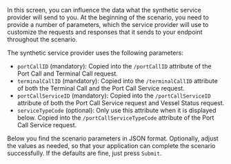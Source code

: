 In this screen, you can influence the data what the synthetic service provider will send to you. At the beginning of the
scenario, you need to provide a number of parameters, which the service provider will use to customize the requests and
responses that it sends to your endpoint throughout the scenario.

The synthetic service provider uses the following parameters:

* `portCallID` (mandatory): Copied into the `/portCallID` attribute of the Port Call and Terminal Call request.
* `terminalCallID` (mandatory): Copied into the `/terminalCallID` attribute of both the Terminal Call and the Port Call
  Service request.
* `portCallServiceID` (mandatory): Copied into the `/portCallServiceID` attribute of both the Port Call Service request
  and Vessel Status request.
* `serviceTypeCode` (optional): Only use this attribute when it is displayed below. Copied into the
  `/portCallServiceTypeCode` attribute of the Port Call Service request.

Below you find the scenario parameters in JSON format. Optionally, adjust the values as needed, so that your application
can complete the scenario successfully. If the defaults are fine, just press `Submit`.
